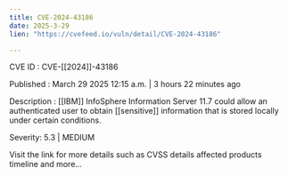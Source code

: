 ```yaml
---
title: CVE-2024-43186
date: 2025-3-29
lien: "https://cvefeed.io/vuln/detail/CVE-2024-43186"

---
```


CVE ID : CVE-[[2024]]-43186

Published :  March 29
2025
12:15 a.m. | 3 hours
22 minutes ago

Description : [[IBM]] InfoSphere Information Server 11.7 could allow an authenticated user to obtain [[sensitive]] information that is stored locally under certain conditions.

Severity: 5.3 | MEDIUM

Visit the link for more details
such as CVSS details
affected products
timeline
and more...
